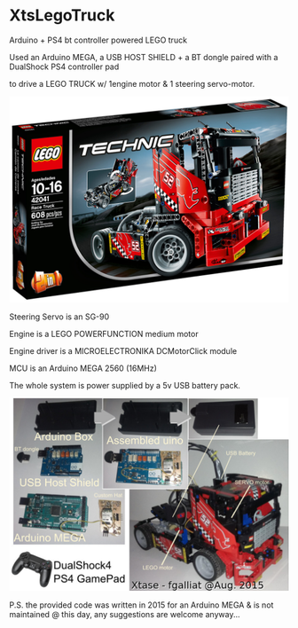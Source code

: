 # XtsLegoTruck
Arduino + PS4 bt controller powered LEGO truck



Used an Arduino MEGA, a USB HOST SHIELD + a BT dongle
paired with a DualShock PS4 controller pad

to drive a LEGO TRUCK w/ 1engine motor & 1 steering servo-motor.

![The used LEGO set 42041](pictures/42041_box.jpg)

Steering Servo is an SG-90

Engine is a LEGO POWERFUNCTION medium motor

Engine driver is a MICROELECTRONIKA DCMotorClick module

MCU is an Arduino MEGA 2560 (16MHz)

The whole system is power supplied by a 5v USB battery pack.



![The whole assembled system](pictures/LEGOTRUCK.jpg)

P.S. the provided code was written in 2015 for an Arduino MEGA & is not maintained @ this day, 
any suggestions are welcome anyway...